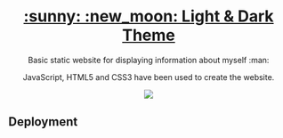 <h1 align="center">
  <a href="https://conranpearce-light-dark.netlify.app//">:sunny: :new_moon: Light & Dark Theme</a>
</h1>

<p align="center">Basic static website for displaying information about myself :man:
</p>

<p align="center">JavaScript, HTML5 and CSS3 have been used to create the website.
</p>

<p align="center">
  <img src="demo/demo.gif"/>
</p>

## Deployment
